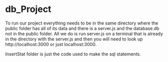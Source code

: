 # db_Project
To run our project everything needs to be in the same directory where the public folder has all of its data and there is a server.js and the database.db not in the public folder. All we do is run server.js on a terminal that is already in the directory with the server.js and then you will need to look up http://localhost:3000 or just localhost:3000. 

InsertStat folder is just the code used to make the sql statements.
